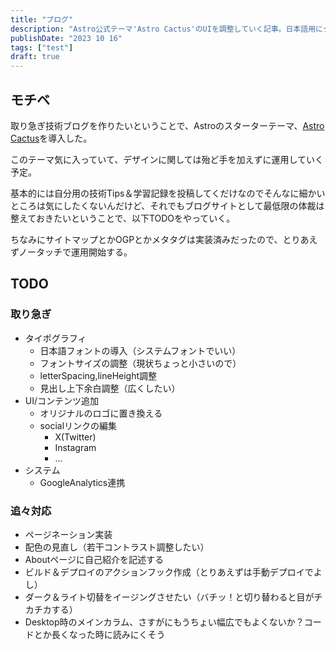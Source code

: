 ```yaml
---
title: "ブログ"
description: "Astro公式テーマ'Astro Cactus'のUIを調整していく記事。日本語用にタイポグラフィを調整＆UIの微調整"
publishDate: "2023 10 16"
tags: ["test"]
draft: true
---
```


## モチベ

取り急ぎ技術ブログを作りたいということで、Astroのスターターテーマ、<a href="https://astro.build/themes/details/astro-cactus/" target="_blank">Astro Cactus</a>を導入した。

このテーマ気に入っていて、デザインに関しては殆ど手を加えずに運用していく予定。

基本的には自分用の技術Tips＆学習記録を投稿してくだけなのでそんなに細かいところは気にしたくないんだけど、それでもブログサイトとして最低限の体裁は整えておきたいということで、以下TODOをやっていく。

ちなみにサイトマップとかOGPとかメタタグは実装済みだったので、とりあえずノータッチで運用開始する。

## TODO

### 取り急ぎ

- タイポグラフィ
  - 日本語フォントの導入（システムフォントでいい）
  - フォントサイズの調整（現状ちょっと小さいので）
  - letterSpacing,lineHeight調整
  - 見出し上下余白調整（広くしたい）
- UI/コンテンツ追加
  - オリジナルのロゴに置き換える
  - socialリンクの編集
    - X(Twitter)
    - Instagram
    - ...
- システム
  - GoogleAnalytics連携

### 追々対応

- ページネーション実装
- 配色の見直し（若干コントラスト調整したい）
- Aboutページに自己紹介を記述する
- ビルド＆デプロイのアクションフック作成（とりあえずは手動デプロイでよし）
- ダーク＆ライト切替をイージングさせたい（バチッ！と切り替わると目がチカチカする）
- Desktop時のメインカラム、さすがにもうちょい幅広でもよくないか？コードとか長くなった時に読みにくそう
